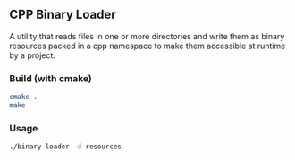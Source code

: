 ## CPP Binary Loader

A utility that reads files in one or more directories and write them
as binary resources packed in a cpp namespace to make them accessible
at runtime by a project.

### Build (with cmake)

```sh
cmake .
make
```

### Usage

```sh
./binary-loader -d resources
```